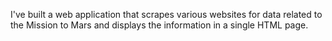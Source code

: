 I've built a web application that scrapes various websites for data related to the Mission to Mars and displays the information in a single HTML page. 
